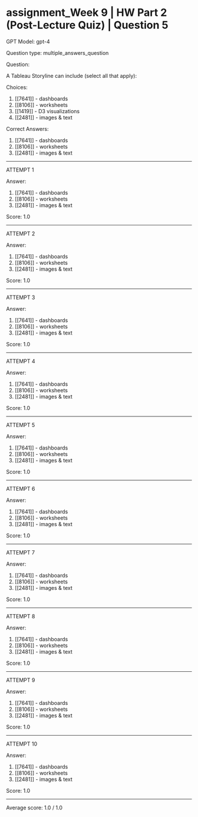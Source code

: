 # assignment_Week 9 | HW Part 2 (Post-Lecture Quiz) | Question 5

GPT Model: gpt-4

Question type: multiple_answers_question

Question:
<div><p>A Tableau Storyline can include (select all that apply):</p></div>

Choices:
1. [[7641]] - dashboards
2. [[8106]] - worksheets
3. [[1419]] - D3 visualizations
4. [[2481]] - images & text

Correct Answers:
1. [[7641]] - dashboards
2. [[8106]] - worksheets
4. [[2481]] - images & text

****************************************

ATTEMPT 1

Answer: 
1. [[7641]] - dashboards
2. [[8106]] - worksheets
4. [[2481]] - images & text

Score: 1.0

--------------------

ATTEMPT 2

Answer: 
1. [[7641]] - dashboards
2. [[8106]] - worksheets
4. [[2481]] - images & text

Score: 1.0

--------------------

ATTEMPT 3

Answer: 
1. [[7641]] - dashboards
2. [[8106]] - worksheets
4. [[2481]] - images & text

Score: 1.0

--------------------

ATTEMPT 4

Answer: 
1. [[7641]] - dashboards
2. [[8106]] - worksheets
4. [[2481]] - images & text

Score: 1.0

--------------------

ATTEMPT 5

Answer: 
1. [[7641]] - dashboards
2. [[8106]] - worksheets
4. [[2481]] - images & text

Score: 1.0

--------------------

ATTEMPT 6

Answer: 
1. [[7641]] - dashboards
2. [[8106]] - worksheets
4. [[2481]] - images & text

Score: 1.0

--------------------

ATTEMPT 7

Answer: 
1. [[7641]] - dashboards
2. [[8106]] - worksheets
4. [[2481]] - images & text

Score: 1.0

--------------------

ATTEMPT 8

Answer: 
1. [[7641]] - dashboards
2. [[8106]] - worksheets
4. [[2481]] - images & text

Score: 1.0

--------------------

ATTEMPT 9

Answer: 
1. [[7641]] - dashboards
2. [[8106]] - worksheets
4. [[2481]] - images & text

Score: 1.0

--------------------

ATTEMPT 10

Answer: 
1. [[7641]] - dashboards
2. [[8106]] - worksheets
4. [[2481]] - images & text

Score: 1.0

--------------------

Average score: 1.0 / 1.0
